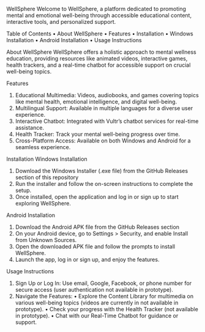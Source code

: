WellSphere
Welcome to WellSphere, a platform dedicated to promoting mental and emotional well-being through accessible educational content, interactive tools, and personalized support.

Table of Contents
•	About WellSphere
•	Features
•	Installation
•	Windows Installation
•	Android Installation
•	Usage Instructions

About WellSphere
WellSphere offers a holistic approach to mental wellness education, providing resources like animated videos, interactive games, health trackers, and a real-time chatbot for accessible support on crucial well-being topics.

Features
1.	Educational Multimedia: Videos, audiobooks, and games covering topics like mental health, emotional intelligence, and digital well-being.
2.	Multilingual Support: Available in multiple languages for a diverse user experience.
3.	Interactive Chatbot: Integrated with Vultr’s chatbot services for real-time assistance.
4.	Health Tracker: Track your mental well-being progress over time.
5.	Cross-Platform Access: Available on both Windows and Android for a seamless experience.

Installation
Windows Installation
1.	Download the Windows Installer (.exe file) from the GitHub Releases section of this repository
2.	Run the installer and follow the on-screen instructions to complete the setup.
3.	Once installed, open the application and log in or sign up to start exploring WellSphere.



Android Installation
1.	Download the Android APK file from the GitHub Releases section
2.	On your Android device, go to Settings > Security, and enable Install from Unknown Sources.
3.	Open the downloaded APK file and follow the prompts to install WellSphere.
4.	Launch the app, log in or sign up, and enjoy the features.

Usage Instructions
1.	Sign Up or Log In: Use email, Google, Facebook, or phone number for secure access (user authentication not available in prototype).
2.	Navigate the Features:
•	Explore the Content Library for multimedia on various well-being topics (videos are currently in not available in prototype).
•	Check your progress with the Health Tracker (not available in prototype).
•	Chat with our Real-Time Chatbot for guidance or support.
